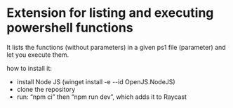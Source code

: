 # Extension for listing and executing powershell functions

It lists the functions (without parameters) in a given ps1 file (parameter) and let you execute them.

how to install it:
- install Node JS (winget install -e --id OpenJS.NodeJS)
- clone the repository
- run: “npm ci” then “npm run dev”, which adds it to Raycast